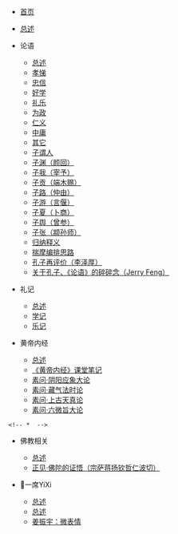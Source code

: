 <!-- docs/_sidebar.md -->

* [首页](/)

<!-- * [Intro](Intro.md) -->
* [总述](总述.md)

* 论语
  
  * [总述](论语/总述.md)
  * [孝悌](论语/孝悌.md)
  * [忠信](论语/忠信.md)
  * [好学](论语/好学.md)
  * [礼乐](论语/礼乐.md)
  * [为政](论语/为政.md)
  * [仁义](论语/仁义.md)
  * [中庸](论语/中庸.md)
  * [其它](论语/其它.md)
  * [子谓人](论语/子谓人.md)
  * [子渊（颜回）](论语/子渊（颜回）.md)
  * [子我（宰予）](论语/子我（宰予）.md)
  * [子贡（端木赐）](论语/子贡（端木赐）.md)
  * [子路（仲由）](论语/子路（仲由）.md)
  * [子游（言偃）](论语/子游（言偃）.md)
  * [子夏（卜商）](论语/子夏（卜商）.md)
  * [子舆（曾参）](论语/子舆（曾参）.md)
  * [子张（颛孙师）](论语/子张（颛孙师）.md)
  * [归纳释义](论语/归纳释义.md)
  * [揣摩编排思路](论语/揣摩编排思路.md)
  <!-- * [理解核心概念](论语/理解核心概念.md) -->
  * [孔子再评价（李泽厚）](论语/孔子再评价（李泽厚）.md)
  * [关于孔子、《论语》的碎碎念（Jerry Feng）](论语/关于孔子、《论语》的碎碎念（芥里）.md)

* 礼记
  
  * [总述](礼记/总述.md)
  * [学记](礼记/学记.md)
  * [乐记](礼记/乐记.md)

* 黄帝内经

  * [总述](黄帝内经/总述.md)
  * [《黄帝内经》课堂笔记](黄帝内经/《黄帝内经》课堂笔记.md)
  * [素问·阴阳应象大论](黄帝内经/素问·阴阳应象大论.md)
  * [素问·藏气法时论](黄帝内经/素问·藏气法时论.md)
  * [素问·上古天真论](黄帝内经/素问·上古天真论.md)
  * [素问·六微旨大论](黄帝内经/素问·六微旨大论.md)

<!-- * 道德经 -->

    <!-- *  -->

* 佛教相关

  * [总述](佛教相关/总述.md)
  * [正见·佛陀的证悟（宗萨蒋扬钦哲仁波切）](佛教相关/正见·佛陀的证悟（宗萨蒋扬钦哲仁波切）.md)

* 一席YiXi
  * [总述](黄帝内经/总述.md)
  * [总述](一席Yixi/总述.md)
  * [姜振宇：微表情](一席Yixi/姜振宇：微表情.md)

  

